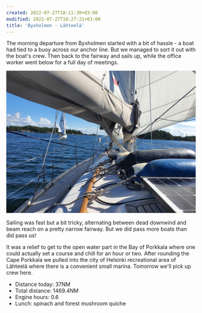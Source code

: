 ```yaml
---
created: 2022-07-27T18:11:30+03:00
modified: 2022-07-27T18:27:21+03:00
title: 'Byxholmen - Lähteelä'
---
```


The morning departure from Byxholmen started with a bit of hassle - a boat had tied to a buoy across our anchor line. But we managed to sort it out with the boat's crew. Then back to the fairway and sails up, while the office worker went below for a full day of meetings.

![Image](../2022/b4c8bc11d5b62037ac22a0d35fbc75b8.jpg) 

Sailing was fast but a bit tricky, alternating between dead downwind and beam reach on a pretty narrow fairway. But we did pass more boats than did pass us!

It was a relief to get to the open water part in the Bay of Porkkala where one could actually set a course and chill for an hour or two. After rounding the Cape Porkkala we pulled into the city of Helsinki recreational area of Lähteelä where there is a convenient small marina. Tomorrow we'll pick up crew here.

* Distance today: 37NM
* Total distance: 1469.4NM
* Engine hours: 0.6
* Lunch: spinach and forest mushroom quiche

